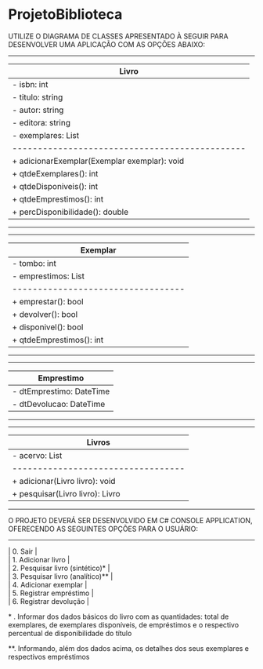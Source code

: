 # ProjetoBiblioteca

UTILIZE O DIAGRAMA DE CLASSES APRESENTADO À SEGUIR PARA DESENVOLVER UMA APLICAÇÃO COM AS OPÇÕES ABAIXO:


------------------------------------------------
| Livro                                        | 
|----------------------------------------------|
| - isbn: int                                  |
| - titulo: string                             |
| - autor: string                              |
| - editora: string                            |
| - exemplares: List<Exemplar>                 |
|----------------------------------------------|
| + adicionarExemplar(Exemplar exemplar): void |
| + qtdeExemplares(): int                      |
| + qtdeDisponiveis(): int                     |
| + qtdeEmprestimos(): int                     |
| + percDisponibilidade(): double              |
------------------------------------------------

------------------------------------
| Exemplar                         | 
|----------------------------------|
| - tombo: int                     |
| - emprestimos: List<Emprestimo>  |
|----------------------------------|
| + emprestar(): bool              |
| + devolver(): bool               |
| + disponivel(): bool             |
| + qtdeEmprestimos(): int         |
------------------------------------

------------------------------
| Emprestimo                 |
|----------------------------|
| - dtEmprestimo: DateTime   |
| - dtDevolucao: DateTime    |
------------------------------


------------------------------------
| Livros                           |
|----------------------------------|
| - acervo: List<Livro>            |
|----------------------------------|
| + adicionar(Livro livro): void   |
| + pesquisar(Livro livro): Livro  |
------------------------------------
O PROJETO DEVERÁ SER DESENVOLVIDO EM C# CONSOLE APPLICATION, OFERECENDO AS SEGUINTES OPÇÕES PARA O USUÁRIO:

--------------------------------------
| 0. Sair                            | </br>
| 1. Adicionar livro                 | </br>
| 2. Pesquisar livro (sintético)*    | </br>
| 3. Pesquisar livro (analítico)**   | </br>
| 4. Adicionar exemplar              | </br>
| 5. Registrar empréstimo            | </br>
| 6. Registrar devolução             | </br>


<p>* . Informar dos dados básicos do livro com as quantidades: total de exemplares, de exemplares disponíveis, de empréstimos e o respectivo percentual de disponibilidade do título</p>

<p>**. Informando, além dos dados acima, os detalhes dos seus exemplares e respectivos empréstimos</p>

